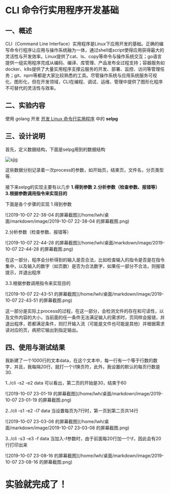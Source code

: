 # CLI 命令行实用程序开发基础

## 一、概述

CLI（Command Line Interface）实用程序是Linux下应用开发的基础。正确的编写命令行程序让应用与操作系统融为一体，通过shell或script使得应用获得最大的灵活性与开发效率。Linux提供了cat、ls、copy等命令与操作系统交互；go语言提供一组实用程序完成从编码、编译、库管理、产品发布全过程支持；容器服务如docker、k8s提供了大量实用程序支撑云服务的开发、部署、监控、访问等管理任务；git、npm等都是大家比较熟悉的工具。尽管操作系统与应用系统服务可视化、图形化，但在开发领域，CLI在编程、调试、运维、管理中提供了图形化程序不可替代的灵活性与效率。

## 二、实验内容

使用 golang 开发 [开发 Linux 命令行实用程序](https://www.ibm.com/developerworks/cn/linux/shell/clutil/index.html) 中的 **selpg**

## 三、设计说明

首先，定义数据结构，下面是selpg用到的数据结构

![sjjg](/home/lwh/桌面/markdown/image/sjjg.png)

这些数据分别记录着一次process的参数，如开始页，结束页，文件名，分页类型等.

接下来selpg的实现主要有以几步
**1.得到参数**
**2.分析参数（检查参数、报错等）**
**3.根据参数调用指令来实现目的**

下面是各个步骤的实现
1.得到参数

![2019-10-07 22-38-04 的屏幕截图](/home/lwh/桌面/markdown/image/2019-10-07 22-38-04 的屏幕截图.png)

2.分析参数（检查参数、报错等）

![2019-10-07 22-44-28 的屏幕截图](/home/lwh/桌面/markdown/image/2019-10-07 22-44-28 的屏幕截图.png)

在这一部分，程序会分析得到的输入是否合法，比如检查输入的指令是否是在指令集中，以及输入的数字（如页数）是否为合法数字，如果任一部分不合法，则报错提示，并退出程序

3.3.根据参数调用指令来实现目的

![2019-10-07 22-43-51 的屏幕截图](/home/lwh/桌面/markdown/image/2019-10-07 22-43-51 的屏幕截图.png)

这一部分是实际上process的过程，在这一部分，会检测文件的存在和可读性，以及文件内容的大小，当前面的任一条件无法满足输入的需求时，页同样会报错，并退出程序，若都满足条件，则打开输入流（可能是文件也可能是其他）并根据需求读对应的页，病把它输出到指定输出。

## 四、使用与测试结果

我新建了一个1000行的文本data，在这个文本中，每一行有一个等于行数的数字，并且，我每隔20行，就打一个\f换页符，此外，我设置的默认的每页行数是30.

1../cli -s2 -e2 data       可以看出，第二页的开始是30，结束于60

![2019-10-07 23-01-19 的屏幕截图](/home/lwh/桌面/markdown/image/2019-10-07 23-01-19 的屏幕截图.png)

2../cli -s1 -e2 -l7 data             当设置每页为7行时，第一页到第二页共14行

![2019-10-07 23-03-08 的屏幕截图](/home/lwh/桌面/markdown/image/2019-10-07 23-03-08 的屏幕截图.png)



3../cli -s3 -e3 -f data      当加入-f参数时，由于前面每20行加一个\f，因此会有20行打印出来

![2019-10-07 23-08-16 的屏幕截图](/home/lwh/桌面/markdown/image/2019-10-07 23-08-16 的屏幕截图.png)



# 实验就完成了！